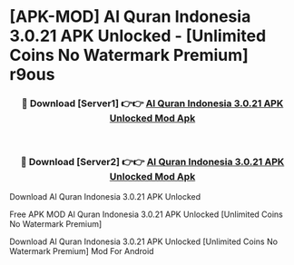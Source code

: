 # [APK-MOD] Al Quran Indonesia 3.0.21 APK Unlocked - [Unlimited Coins No Watermark Premium] r9ous



<div align="center">
<h3>🔴 Download [Server1] 👉👉 <a href="https://momento.my/?title=Al_Quran_Indonesia_3.0.21_APK_Unlocked">Al Quran Indonesia 3.0.21 APK Unlocked Mod Apk</a></h3><br>

<h3>🔴 Download [Server2] 👉👉 <a href="https://momento.my/?title=Al_Quran_Indonesia_3.0.21_APK_Unlocked">Al Quran Indonesia 3.0.21 APK Unlocked Mod Apk</a></h3>
</div>



Download Al Quran Indonesia 3.0.21 APK Unlocked 

Free APK MOD Al Quran Indonesia 3.0.21 APK Unlocked [Unlimited Coins No Watermark Premium]

Download Al Quran Indonesia 3.0.21 APK Unlocked [Unlimited Coins No Watermark Premium] Mod For Android
